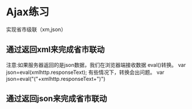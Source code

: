 # Ajax练习

实现省市级联（xm,json）

## 通过返回xml来完成省市联动




注意:如果服务器返回的是json数据，我们在浏览器端接收数据 eval()转换。
var json=eval(xmlhttp.responseText);
有些情况下，转换会出问题。
var json=eval("("+xmlhttp.responseText+")")		

## 通过返回json来完成省市联动